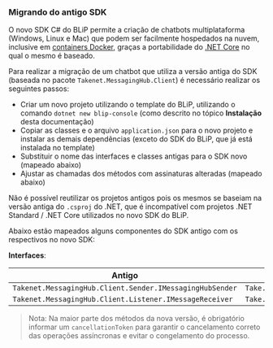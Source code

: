 ### Migrando do antigo SDK

O novo SDK C# do BLiP permite a criação de chatbots multiplataforma (Windows, Linux e Mac) que podem ser facilmente hospedados na nuvem, inclusive em [containers Docker](https://www.docker.com/), graças a portabilidade do [.NET Core](https://dot.net/core) no qual o mesmo é baseado.

Para realizar a migração de um chatbot que utiliza a versão antiga do SDK (baseada no pacote `Takenet.MessagingHub.Client`) é necessário realizar os seguintes passos:

- Criar um novo projeto utilizando o template do BLiP, utilizando o comando `dotnet new blip-console` (como descrito no tópico **Instalação** desta documentação)
- Copiar as classes e o arquivo `application.json` para o novo projeto e instalar as demais dependências (exceto do SDK do BLiP, que já está instalada no template)
- Substituir o nome das interfaces e classes antigas para o SDK novo (mapeado abaixo)
- Ajustar as chamadas dos métodos com assinaturas alteradas (mapeado abaixo)

Não é possível reutilizar os projetos antigos pois os mesmos se baseiam na versão antiga do `.csproj` do .NET, que é incompatível com projetos .NET Standard / .NET Core utilizados no novo SDK do BLiP.

Abaixo estão mapeados alguns componentes do SDK antigo com os respectivos no novo SDK:

**Interfaces**:

| Antigo                                                      | Novo                                                |
|-------------------------------------------------------------|-----------------------------------------------------|
| `Takenet.MessagingHub.Client.Sender.IMessagingHubSender`    | `Take.Blip.Client.ISender`                          |
| `Takenet.MessagingHub.Client.Listener.IMessageReceiver`     | `Take.Blip.Client.IMessageReceiver`                 |

> Nota: Na maior parte dos métodos da nova versão, é obrigatório informar um `cancellationToken` para garantir o cancelamento correto das operações assíncronas e evitar o congelamento do processo.
